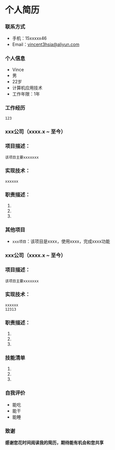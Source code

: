 # 个人简历
<!-- 用hugo的简历模板写 -->
### 联系方式
- 手机：15xxxxx46
- Email：vincent3hsia@aliyun.com

### 个人信息
- Vince
- 男
- 22岁
- 计算机应用技术
- 工作年限：1年

### 工作经历
    123
### xxx公司（xxxx.x ~ 至今）
### 项目描述：
    该项目主要xxxxxxx
### 实现技术：
    xxxxxx
### 职责描述：
1. 
2. 
3. 


### 其他项目
- `xxx项目`：该项目是xxxx，使用xxxx，完成xxxx功能

### xxx公司（xxxx.x ~ 至今）
### 项目描述：
    该项目主要xxxxxxx
### 实现技术：
    xxxxxx
    12313
### 职责描述：
1. 
2. 
3. 
### 技能清单
1. 
2. 
3. 
### 自我评价
- 能吃
- 能干
- 能睡


### 致谢
**感谢您花时间阅读我的简历，期待能有机会和您共享**
